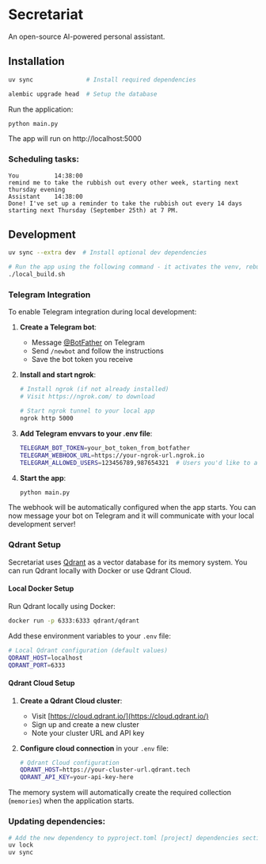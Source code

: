 # Secretariat

An open-source AI-powered personal assistant.

## Installation

```bash
uv sync               # Install required dependencies

alembic upgrade head  # Setup the database
```

Run the application:

```bash
python main.py
```
The app will run on http://localhost:5000

### Scheduling tasks:

```
You          14:38:00
remind me to take the rubbish out every other week, starting next thursday evening
Assistant    14:38:00
Done! I've set up a reminder to take the rubbish out every 14 days starting next Thursday (September 25th) at 7 PM.
```

## Development

```bash
uv sync --extra dev  # Install optional dev dependencies

# Run the app using the following command - it activates the venv, rebuilds CSS the starts the app:
./local_build.sh
```

### Telegram Integration

To enable Telegram integration during local development:

1. **Create a Telegram bot**:
   - Message [@BotFather](https://t.me/botfather) on Telegram
   - Send `/newbot` and follow the instructions
   - Save the bot token you receive

2. **Install and start ngrok**:
   ```bash
   # Install ngrok (if not already installed)
   # Visit https://ngrok.com/ to download

   # Start ngrok tunnel to your local app
   ngrok http 5000
   ```

3. **Add Telegram envvars to your .env file**:
   ```bash
   TELEGRAM_BOT_TOKEN=your_bot_token_from_botfather
   TELEGRAM_WEBHOOK_URL=https://your-ngrok-url.ngrok.io
   TELEGRAM_ALLOWED_USERS=123456789,987654321  # Users you'd like to allow to use your bot.
   ```

4. **Start the app**:
   ```bash
   python main.py
   ```

The webhook will be automatically configured when the app starts. You can now message your bot on Telegram and it will communicate with your local development server!

### Qdrant Setup

Secretariat uses [Qdrant](https://qdrant.tech/) as a vector database for its memory system. You can run Qdrant locally with Docker or use Qdrant Cloud.

#### Local Docker Setup

Run Qdrant locally using Docker:

```bash
docker run -p 6333:6333 qdrant/qdrant
```

Add these environment variables to your `.env` file:

```bash
# Local Qdrant configuration (default values)
QDRANT_HOST=localhost
QDRANT_PORT=6333
```

#### Qdrant Cloud Setup

1. **Create a Qdrant Cloud cluster**:
   - Visit [https://cloud.qdrant.io/](https://cloud.qdrant.io/)
   - Sign up and create a new cluster
   - Note your cluster URL and API key

2. **Configure cloud connection** in your `.env` file:
   ```bash
   # Qdrant Cloud configuration
   QDRANT_HOST=https://your-cluster-url.qdrant.tech
   QDRANT_API_KEY=your-api-key-here
   ```

The memory system will automatically create the required collection (`memories`) when the application starts.

### Updating dependencies:

```bash
# Add the new dependency to pyproject.toml [project] dependencies section, then:
uv lock
uv sync
```
